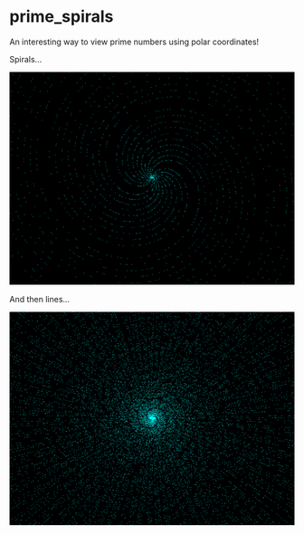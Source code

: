 # prime_spirals 

An interesting way to view prime numbers using polar coordinates!

Spirals...

![image](prime_spirals.png)

And then lines...

![image](prime_lines.png)
